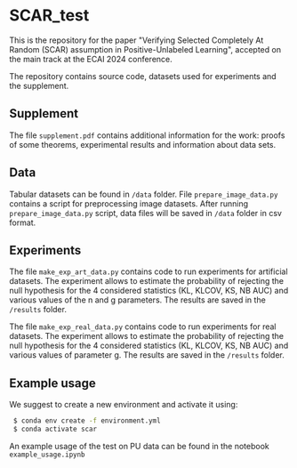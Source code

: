 # SCAR_test #

This is the repository for the paper "Verifying Selected Completely At Random (SCAR) assumption in Positive-Unlabeled Learning", accepted on the main track at the ECAI 2024 conference.

The repository contains source code,  datasets used for experiments and the supplement.

## Supplement ##

The file ``supplement.pdf`` contains additional information for the work: proofs of some theorems, experimental results and information about data sets.

## Data ##

Tabular datasets can be found in ``/data`` folder. File ``prepare_image_data.py`` contains a script for preprocessing image datasets. After running ``prepare_image_data.py`` script, data files will be saved in  ``/data`` folder in csv format.

## Experiments ##

The file ``make_exp_art_data.py`` contains code to run experiments for artificial datasets. The experiment allows to estimate the probability of rejecting the null hypothesis for the 4 considered statistics (KL, KLCOV, KS, NB AUC) and various values of the n and g parameters. The results are saved in the ``/results`` folder.

The file ``make_exp_real_data.py`` contains code to run experiments for real datasets. The experiment allows to estimate the probability of rejecting the null hypothesis for the 4 considered statistics (KL, KLCOV, KS, NB AUC) and various values of parameter g. The results are saved in the ``/results`` folder.

## Example usage ##

We suggest to create a new environment and activate it using:

```bash
 $ conda env create -f environment.yml
 $ conda activate scar
  ```

An example usage of the test on PU data can be found in the notebook ``example_usage.ipynb``




